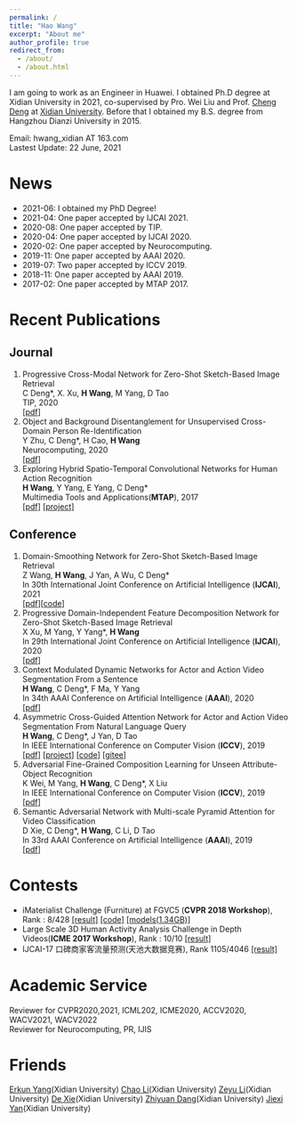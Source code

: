 ```yaml
---
permalink: /
title: "Hao Wang"
excerpt: "About me"
author_profile: true
redirect_from: 
  - /about/
  - /about.html
---
```


I am going to work as an Engineer in Huawei. I obtained Ph.D degree at Xidian University in 2021, co-supervised by Pro. Wei Liu and Prof. [Cheng Deng](http://see.xidian.edu.cn/faculty/chdeng/) at [Xidian University](http://www.xidian.edu.cn/). Before that I obtained my B.S. degree from Hangzhou Dianzi University in 2015.

Email: hwang_xidian AT 163.com    
Lastest Update: 22 June, 2021

News
======  
* 2021-06: I obtained my PhD Degree!
* 2021-04: One paper accepted by IJCAI 2021.  
* 2020-08: One paper accepted by TIP.  
* 2020-04: One paper accepted by IJCAI 2020.
* 2020-02: One paper accepted by Neurocomputing.
* 2019-11: One paper accepted by AAAI 2020.  
* 2019-07: Two paper accepted by ICCV 2019.
* 2018-11: One paper accepted by AAAI 2019.
* 2017-02: One paper accepted by MTAP 2017. 


Recent Publications
======

Journal
------  
1. Progressive Cross-Modal Network for Zero-Shot Sketch-Based Image Retrieval  
C Deng*, X. Xu, **H Wang**, M Yang, D Tao  
TIP, 2020  
[[pdf](/files/TIP20/TIP20_PCMSN.pdf)]   
2. Object and Background Disentanglement for Unsupervised Cross-Domain Person Re-Identification  
Y Zhu, C Deng*, H Cao, **H Wang**  
Neurocomputing, 2020  
[[pdf](https://www.sciencedirect.com/science/article/pii/S0925231220306731)]        
3. Exploring Hybrid Spatio-Temporal Convolutional Networks for Human Action Recognition    
**H Wang**, Y Yang, E Yang, C Deng*       
Multimedia Tools and Applications(**MTAP**), 2017    
[[pdf]](https://link.springer.com/content/pdf/10.1007%2Fs11042-017-4514-3.pdf) [[project]](https://haowang1992.github.io/publication/2017-07-01-Exploring_Hybrid_Spatio-Temporal_Convolutional_Networks_for_Human_Action_Recognition) 

Conference
------  
1. Domain-Smoothing Network for Zero-Shot Sketch-Based Image Retrieval    
Z Wang, **H Wang**, J Yan, A Wu, C Deng*     
In 30th International Joint Conference on Artificial Intelligence (**IJCAI**), 2021  
[[pdf]()][[code](https://github.com/haowang1992/DSN)]     
2. Progressive Domain-Independent Feature Decomposition Network for Zero-Shot Sketch-Based Image Retrieval  
X Xu, M Yang, Y Yang*, **H Wang**  
In 29th International Joint Conference on Artificial Intelligence (**IJCAI**), 2020  
[[pdf](http://arxiv.org/pdf/2003.09869.pdf)]     
3. Context Modulated Dynamic Networks for Actor and Action Video Segmentation From a Sentence  
**H Wang**, C Deng*, F Ma, Y Yang  
In 34th AAAI Conference on Artificial Intelligence (**AAAI**), 2020  
[[pdf](/files/AAAI20/cmdy.pdf)]  
4. Asymmetric Cross-Guided Attention Network for Actor and Action Video Segmentation From Natural Language Query  
**H Wang**, C Deng*, J Yan, D Tao  
In IEEE International Conference on Computer Vision (**ICCV**), 2019  
[[pdf](/files/ICCV19/acga.pdf)] [[project](https://haowang1992.github.io/publication/2019-07-01-Asymmetric_Cross-Guided_Attention_Network_for_Actor_and_Action_Video_Segmentation_From_Natural_Language_Query)] [[code](https://github.com/haowang1992/ACGA)] [[gitee](https://gitee.com/hzw-ai/ACGA)]      
5. Adversarial Fine-Grained Composition Learning for Unseen Attribute-Object Recognition  
K Wei, M Yang, **H Wang**, C Deng*, X Liu  
In IEEE International Conference on Computer Vision (**ICCV**), 2019  
[[pdf](http://openaccess.thecvf.com/content_ICCV_2019/papers/Wei_Adversarial_Fine-Grained_Composition_Learning_for_Unseen_Attribute-Object_Recognition_ICCV_2019_paper.pdf)]  
6. Semantic Adversarial Network with Multi-scale Pyramid Attention for Video Classification  
D Xie, C Deng*, **H Wang**, C Li, D Tao  
In 33rd AAAI Conference on Artificial Intelligence (**AAAI**), 2019  
[[pdf](https://arxiv.org/pdf/1903.02155.pdf)]      

Contests
======
* iMaterialist Challenge (Furniture) at FGVC5 (**CVPR 2018 Workshop**), Rank : 8/428 [[result]](https://www.kaggle.com/c/imaterialist-challenge-furniture-2018/leaderboard) [[code]](https://github.com/haowang1992/imaterialist2018) [[models(1.34GB)]](https://pan.baidu.com/s/1bA353cQcfm2jrv40G4n0aA)  
* Large Scale 3D Human Activity Analysis Challenge in Depth Videos(**ICME 2017 Workshop**), Rank : 10/10 [[result]](http://www.icst.pku.edu.cn/struct/icmew2017/result.html)  
* IJCAI-17 口碑商家客流量预测(天池大数据竞赛), Rank 1105/4046 [[result]](/files/Contests/IJCAI17-KouBei/IJCAI17-KouBei.pdf)


Academic Service
======
Reviewer for CVPR2020,2021, ICML202, ICME2020, ACCV2020, WACV2021, WACV2022   
Reviewer for Neurocomputing, PR, IJIS  



 
Friends
======
[Erkun Yang](https://yangerkun.github.io/)(Xidian University) [Chao Li](https://chaoli1991.github.io/)(Xidian University) [Zeyu Li](https://zeyuli1990.github.io/)(Xidian University) [De Xie](https://shadowxiede.github.io/)(Xidian University) [Zhiyuan Dang](https://zhiyuandang.github.io/)(Xidian University) [Jiexi Yan](https://JiexiYan.github.io)(Xidian University)
